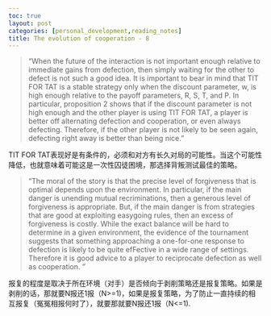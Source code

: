 ```yaml
---
toc: true
layout: post
categories: [personal_development,reading_notes]
title: The evolution of cooperation - 8
---
```

> “When the future of the interaction is not important enough relative to immediate gains from defection, then simply waiting for the other to defect is not such a good idea. It is important to bear in mind that TIT FOR TAT is a stable strategy only when the discount parameter, w, is high enough relative to the payoff parameters, R, S, T, and P. In particular, proposition 2 shows that if the discount parameter is not high enough and the other player is using TIT FOR TAT, a player is better off alternating defection and cooperation, or even always defecting. Therefore, if the other player is not likely to be seen again, defecting right away is better than being nice.”

TIT FOR TAT表现好是有条件的，必须和对方有长久对局的可能性。当这个可能性降低，也就意味着可能这是一次性囚徒困境，那选择背叛测试最佳的策略。

> “The moral of the story is that the precise level of forgiveness that is optimal depends upon the environment. In particular, if the main danger is unending mutual recriminations, then a generous level of forgiveness is appropriate. But, if the main danger is from strategies that are good at exploiting easygoing rules, then an excess of forgiveness is costly. While the exact balance will be hard to determine in a given environment, the evidence of the tournament suggests that something approaching a one-for-one response to defection is likely to be quite efFective in a wide range of settings. Therefore it is good advice to a player to reciprocate defection as well as cooperation.
”

报复的程度是取决于所在环境（对手）是否倾向于剥削策略还是报复策略。如果是剥削的话，那就要N报还1报（N>=1)，如果是报复策略，为了防止一直持续的相互报复（冤冤相报何时了），就要那就要N报还1报（N<=1).
